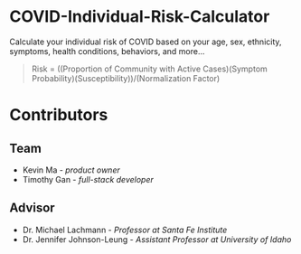 # COVID-Individual-Risk-Calculator
Calculate your individual risk of COVID based on your age, sex, ethnicity, symptoms, health conditions, behaviors, and more...

> Risk = ((Proportion of Community with Active Cases)(Symptom Probability)(Susceptibility))/(Normalization Factor) 

# Contributors
## Team
- Kevin Ma - *product owner*
- Timothy Gan - *full-stack developer*

## Advisor
- Dr. Michael Lachmann - *Professor at Santa Fe Institute*
- Dr. Jennifer Johnson-Leung - *Assistant Professor at University of Idaho*
